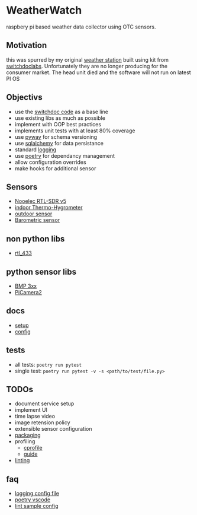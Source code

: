 # WeatherWatch
raspbery pi based weather data collector using OTC sensors.


## Motivation
this was spurred by my original [weather station](https://github.com/tim-oe/SkyWeather2) built using kit from [switchdoclabs](https://github.com/switchdoclabs/SDL_Pi_SkyWeather2). Unfortunately they are no longer producing for the consumer market. The head unit died and the software will not run on latest PI OS


## Objectivs
- use the [switchdoc code](https://github.com/switchdoclabs/SDL_Pi_SkyWeather2) as a base line
- use existing libs as much as possible
- implement with OOP best practices
- implements unit tests with at least 80% coverage
- use [pyway](https://github.com/sergiosbx/pyway) for schema versioning
- use [sqlalchemy](https://docs.sqlalchemy.org/en/20/) for data persistance
- standard [logging](https://docs.python.org/3/library/logging.html)
- use [poetry](https://python-poetry.org/docs/) for dependancy management 
- allow configuration overrides
- make hooks for additional sensor


## Sensors
- [Nooelec RTL-SDR v5](https://www.nooelec.com/store/nesdr-smart-sdr.html?srsltid=AfmBOooo6Krrq7dvl4eQHVzfA-Yd0QMADqy0cH9XJ5qf-dx8T5dQAby2)
- [indoor Thermo-Hygrometer](https://www.sainlogic.com/english/additional-temperature-and-humidity-sensor-for-sainlogic-weather-station-ft0300.html)
- [outdoor sensor](https://www.sainlogic.com/english/transmitter-for-sainlogic-weather-station-ft0310-1.html)
- [Barometric sensor](https://learn.adafruit.com/adafruit-bmp388-bmp390-bmp3xx)


## non python libs
- [rtl_433](https://github.com/merbanan/rtl_433)


## python sensor libs
- [BMP 3xx](https://github.com/adafruit/Adafruit_CircuitPython_BMP3XX)
- [PiCamera2](https://datasheets.raspberrypi.com/camera/picamera2-manual.pdf)


## docs
- [setup](/docs/SETUP.md)
- [config](/docs/CONFIG.md)


## tests
- all tests:   ```poetry run pytest```
- single test: ```poetry run pytest -v -s <path/to/test/file.py>```


## TODOs
- document service setup
- implement UI
- time lapse video
- image retension policy
- extensible sensor configuration    
- [packaging](https://packaging.python.org/en/latest/guides/creating-command-line-tools/)
- profiling
    - [cprofile](https://docs.python.org/3/library/profile.html#module-cProfile)
    - [guide](https://www.turing.com/kb/python-code-with-cprofile)
- [linting](https://github.com/pylint-dev/pylint)

## faq
- [logging config file](https://gist.github.com/panamantis/5797dda98b1fa6fab2f739a7aacc5e9d)
- [poetry vscode](https://www.markhneedham.com/blog/2023/07/24/vscode-poetry-python-interpreter/)
- [lint sample config](https://github.com/atlassian-api/atlassian-python-api/blob/master/pyproject.toml)
